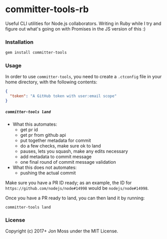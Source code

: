 # committer-tools-rb

Useful CLI utilities for Node.js collaborators. Writing in Ruby while I
try and figure out what's going on with Promises in the JS version of
this :)

### Installation

```bash
gem install committer-tools
```

### Usage

In order to use `committer-tools`, you need to create a `.ctconfig` file
in your home directory, with the following contents:

```json
{
  "token": "A GitHub token with user:email scope"
}
```

##### `committer-tools land`

- What this automates:
  - get pr id
  - get pr from github api
  - put together metadata for commit
  - do a few checks, make sure ok to land
  - pauses, lets you squash, make any edits necessary
  - add metadata to commit message
  - one final round of commit message validation
- What this does not automates:
  - pushing the actual commit

Make sure you have a PR ID ready; as an example, the ID for
`https://github.com/nodejs/node#14998` would be `nodejs/node#14998`.

Once you have a PR ready to land, you can then land it by running:

```
committer-tools land
```

### License

Copyright (c) 2017+ Jon Moss under the MIT License.
